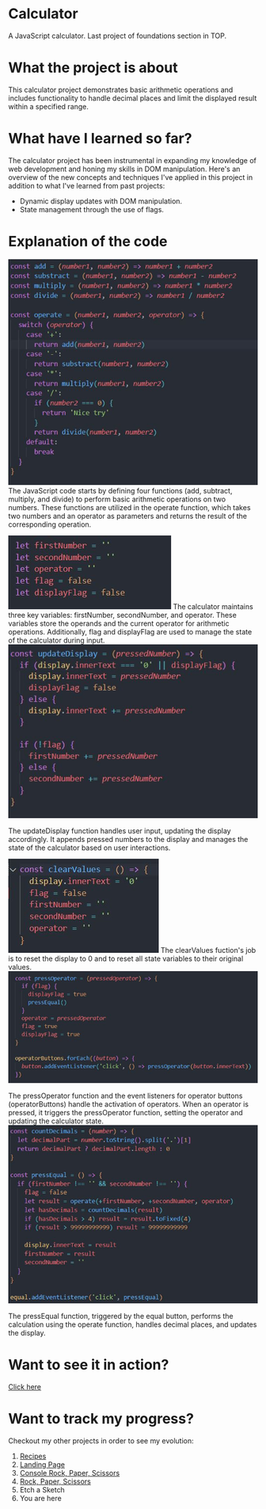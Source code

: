 # Calculator

A JavaScript calculator. Last project of foundations section in TOP.

# What the project is about

This calculator project demonstrates basic arithmetic operations and includes functionality to handle decimal places and limit the displayed result within a specified range.

# What have I learned so far?

The calculator project has been instrumental in expanding my knowledge of web development and honing my skills in DOM manipulation. Here's an overview of the new concepts and techniques I've applied in this project in addition to what I've learned from past projects:

<ul>
  <li>Dynamic display updates with DOM manipulation.</li>
  <li>State management through the use of flags. </li>
</ul>

# Explanation of the code

<img src="./docs-images/1.JPG" alt="The JavaScript code starts by defining four functions (add, subtract, multiply, and divide) to perform basic arithmetic operations on two numbers.
These functions are utilized in the operate function, which takes two numbers and an operator as parameters and returns the result of the corresponding operation.">
The JavaScript code starts by defining four functions (add, subtract, multiply, and divide) to perform basic arithmetic operations on two numbers.
These functions are utilized in the operate function, which takes two numbers and an operator as parameters and returns the result of the corresponding operation.

<img src="./docs-images/2.JPG" alt="The calculator maintains three key variables: firstNumber, secondNumber, and operator. These variables store the operands and the current operator for arithmetic operations. Additionally, flag and displayFlag are used to manage the state of the calculator during input.">
The calculator maintains three key variables: firstNumber, secondNumber, and operator. These variables store the operands and the current operator for arithmetic operations. Additionally, flag and displayFlag are used to manage the state of the calculator during input.

<img src="./docs-images/3.JPG" alt="The updateDisplay function handles user input, updating the display accordingly. It appends pressed numbers to the display and manages the state of the calculator based on user interactions.">

The updateDisplay function handles user input, updating the display accordingly. It appends pressed numbers to the display and manages the state of the calculator based on user interactions.

<img src="./docs-images/4.5.JPG" alt="The clearValues fuction's job is to reset the display to 0 and to reset all state variables to their original values.">
The clearValues fuction's job is to reset the display to 0 and to reset all state variables to their original values.

<img src="./docs-images/4.JPG" alt="The pressOperator function and the event listeners for operator buttons (operatorButtons) handle the activation of operators. When an operator is pressed, it triggers the pressOperator function, setting the operator and updating the calculator state.">

The pressOperator function and the event listeners for operator buttons (operatorButtons) handle the activation of operators. When an operator is pressed, it triggers the pressOperator function, setting the operator and updating the calculator state.
<img src="./docs-images/5.JPG" alt="The pressEqual function, triggered by the equal button, performs the calculation using the operate function, handles decimal places, and updates the display.">

The pressEqual function, triggered by the equal button, performs the calculation using the operate function, handles decimal places, and updates the display.

# Want to see it in action?

<a href="https://hroglardev.github.io/Calculator/">Click here</a>

# Want to track my progress?

Checkout my other projects in order to see my evolution:

<ol>
  <li><a href="https://github.com/hroglardev/odin-recipes" target="_blank">Recipes</a></li>
  <li><a href="https://github.com/hroglardev/Odin-landing-page" target="_blank">Landing Page</a></li>
  <li><a href="https://github.com/hroglardev/Rock-Paper-Scissors-TOP-Console" target="_blank">Console Rock, Paper, Scissors</a></li>
  <li><a href="https://github.com/hroglardev/Rock-Paper-Scissors-TOP" target="_blank">Rock, Paper, Scissors</a></li>
  <li><a href="https://github.com/hroglardev/Etch-a-Sketch" target="_blank"></a>Etch a Sketch</li>
  <li><a href="https://github.com/hroglardev/Calculator" target="_blank"></a>You are here</li>
</ol>
